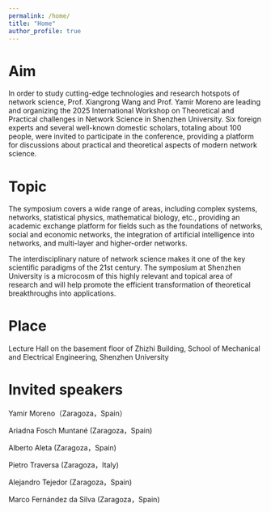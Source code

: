 ```yaml
---
permalink: /home/
title: "Home"
author_profile: true
---
```


Aim
======
In order to study cutting-edge technologies and research hotspots of network science, Prof. Xiangrong Wang and Prof. Yamir Moreno are leading and organizing the 2025 International Workshop on Theoretical and Practical challenges in Network Science in Shenzhen University. Six foreign experts and several well-known domestic scholars, totaling about 100 people, were invited to participate in the conference, providing a platform for discussions about practical and theoretical aspects of modern network science.

Topic
======
The symposium covers a wide range of areas, including complex systems, networks, statistical physics, mathematical biology, etc., providing an academic exchange platform for fields such as the foundations of networks, social and economic networks, the integration of artificial intelligence into networks, and multi-layer and higher-order networks. 

The interdisciplinary nature of network science makes it one of the key scientific paradigms of the 21st century. The symposium at Shenzhen University is a microcosm of this highly relevant and topical area of research and will help promote the efficient transformation of theoretical breakthroughs into applications.

Place
======
Lecture Hall on the basement floor of Zhizhi Building, School of Mechanical and Electrical Engineering, Shenzhen University

Invited speakers
=======
Yamir Moreno（Zaragoza，Spain）

Ariadna Fosch Muntané (Zaragoza，Spain)

Alberto Aleta (Zaragoza，Spain)

Pietro Traversa (Zaragoza，Italy)

Alejandro Tejedor (Zaragoza，Spain)

Marco Fernández da Silva (Zaragoza，Spain)
